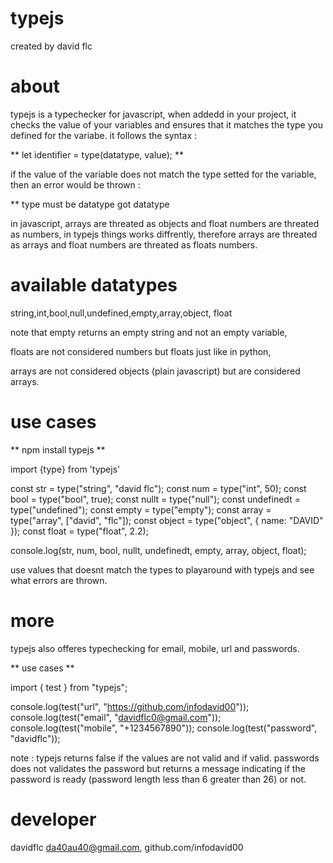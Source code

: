 # typejs

created by david flc

# about

typejs is a typechecker for javascript, when addedd in your project, it checks the value of your variables and ensures that it matches the type you defined for the variabe. it follows the syntax :

** let identifier = type(datatype, value); **

if the value of the variable does not match the type setted for the variable, then an error would be thrown :

\*\* type must be datatype got datatype

in javascript, arrays are threated as objects and float numbers are threated as numbers, in typejs things works diffrently, therefore arrays are threated as arrays and float numbers are threated as floats numbers.

# available datatypes

string,int,bool,null,undefined,empty,array,object, float

note that empty returns an empty string and not an empty variable,

floats are not considered numbers but floats just like in python,

arrays are not considered objects (plain javascript) but are considered arrays.

# use cases

** npm install typejs **

import {type} from 'typejs'

const str = type("string", "david flc");
const num = type("int", 50);
const bool = type("bool", true);
const nullt = type("null");
const undefinedt = type("undefined");
const empty = type("empty");
const array = type("array", ["david", "flc"]);
const object = type("object", { name: "DAVID" });
const float = type("float", 2.2);

console.log(str, num, bool, nullt, undefinedt, empty, array, object, float);

use values that doesnt match the types to playaround with typejs and see what errors are thrown.

# more

typejs also offeres typechecking for email, mobile, url and passwords.

** use cases **

import { test } from "typejs";

console.log(test("url", "https://github.com/infodavid00"));
console.log(test("email", "davidflc0@gmail.com"));
console.log(test("mobile", "+1234567890"));
console.log(test("password", "davidflc"));

note : typejs returns false if the values are not valid and <thevalues> if valid.
passwords does not validates the password but returns a message indicating if the password is ready (password length less than 6 greater than 26) or not.

# developer

davidflc da40au40@gmail.com, github.com/infodavid00

